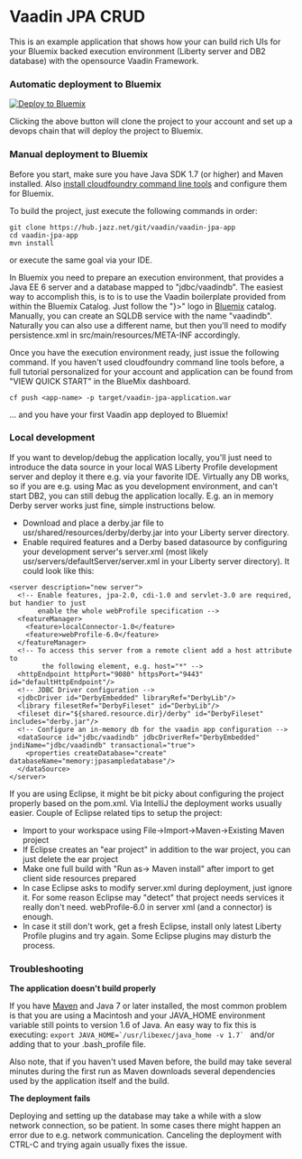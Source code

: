 # Vaadin JPA CRUD

This is an example application that shows how your can build rich UIs for your Bluemix backed execution environment (Liberty server and DB2 database) with the opensource Vaadin Framework.

### Automatic deployment to Bluemix

[![Deploy to Bluemix](https://bluemix.net/deploy/button.png)](https://bluemix.net/deploy)

Clicking the above button will clone the project to your account and set up a devops chain that will deploy the project to Bluemix.

### Manual deployment to Bluemix

Before you start, make sure you have Java SDK 1.7 (or higher) and Maven installed. Also [install cloudfoundry command line tools](https://www.ng.bluemix.net/docs/#cli/index.html#cli) and configure them for Bluemix.

To build the project, just execute the following commands in order:

```
git clone https://hub.jazz.net/git/vaadin/vaadin-jpa-app
cd vaadin-jpa-app
mvn install
```

or execute the same goal via your IDE.

In Bluemix you need to prepare an execution environment, that provides a Java EE 6 server and a database mapped to "jdbc/vaadindb". The easiest way to accomplish this, is to is to use the Vaadin boilerplate provided from within the Bluemix Catalog. Just follow the "}>" logo in [Bluemix](http://bluemix.net/) catalog. Manually, you can create an SQLDB service with the name "vaadindb". Naturally you can also use a different name, but then you'll need to modify persistence.xml in src/main/resources/META-INF accordingly.

Once you have the execution environment ready, just issue the following command. If you haven't used cloudfoundry command line tools before, a full tutorial personalized for your account and application can be found from "VIEW QUICK START" in the BlueMix dashboard.
```
cf push <app-name> -p target/vaadin-jpa-application.war
```
... and you have your first Vaadin app deployed to Bluemix!

### Local development

If you want to develop/debug the application locally, you'll just need to introduce the data source in your local WAS Liberty Profile development server and deploy it there e.g. via your favorite IDE. Virtually any DB works, so if you are e.g. using Mac as you development environment, and can't start DB2, you can still debug the application locally. E.g. an in memory Derby server works just fine, simple instructions below.

* Download and place a derby.jar file to usr/shared/resources/derby/derby.jar into your Liberty server directory.
* Enable required features and a Derby based datasource by configuring your development server's server.xml (most likely usr/servers/defaultServer/server.xml in your Liberty server directory). It could look like this:
```
<server description="new server">
  <!-- Enable features, jpa-2.0, cdi-1.0 and servlet-3.0 are required, but handier to just
       enable the whole webProfile specification -->
  <featureManager>
    <feature>localConnector-1.0</feature>
    <feature>webProfile-6.0</feature>
  </featureManager>
  <!-- To access this server from a remote client add a host attribute to 
		the following element, e.g. host="*" -->
  <httpEndpoint httpPort="9080" httpsPort="9443" id="defaultHttpEndpoint"/>
  <!-- JDBC Driver configuration -->
  <jdbcDriver id="DerbyEmbedded" libraryRef="DerbyLib"/>
  <library filesetRef="DerbyFileset" id="DerbyLib"/>
  <fileset dir="${shared.resource.dir}/derby" id="DerbyFileset" includes="derby.jar"/>
  <!-- Configure an in-memory db for the vaadin app configuration -->
  <dataSource id="jdbc/vaadindb" jdbcDriverRef="DerbyEmbedded" jndiName="jdbc/vaadindb" transactional="true">
    <properties createDatabase="create" databaseName="memory:jpasampledatabase"/>
  </dataSource>
</server>
```

If you are using Eclipse, it might be bit picky about configuring the project properly based on the pom.xml. Via IntelliJ the deployment works usually easier. Couple of Eclipse related tips to setup the project:
 
 * Import to your workspace using File->Import->Maven->Existing Maven project
 * If Eclipse creates an "ear project" in addition to the war project, you can just delete the ear project
 * Make one full build with "Run as-> Maven install" after import to get client side resources prepared
 * In case Eclipse asks to modify server.xml during deployment, just ignore it. For some reason Eclipse may "detect" that project needs services it really don't need. webProfile-6.0 in server xml (and a connector) is enough.
 * In case it still don't work, get a fresh Eclipse, install only latest Liberty Profile plugins and try again. Some Eclipse plugins may disturb the process.

### Troubleshooting

**The application doesn't build properly** 

If you have [Maven](https://maven.apache.org/download.cgi) and Java 7 or later installed, the most common problem is that you are using a Macintosh and your JAVA_HOME environment variable still points to version 1.6 of Java. An easy way to fix this is executing: 
```export JAVA_HOME=`/usr/libexec/java_home -v 1.7` ```
and/or adding that to your .bash_profile file.

Also note, that if you haven't used Maven before, the build may take several minutes during the first run as Maven downloads several dependencies used by the application itself and the build.
 
**The deployment fails**

Deploying and setting up the database may take a while with a slow network connection, so be patient. In some cases there might happen an error due to e.g. network communication. Canceling the deployment with CTRL-C and trying again usually fixes the issue.